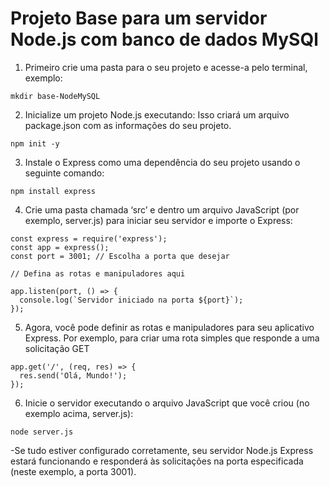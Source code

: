 # Projeto Base para um servidor Node.js com banco de dados MySQl
1. Primeiro crie uma pasta para o seu projeto e acesse-a pelo terminal, exemplo:
```
mkdir base-NodeMySQL
```

2. Inicialize um projeto Node.js executando:
Isso criará um arquivo package.json com as informações do seu projeto.
```
npm init -y
```

3. Instale o Express como uma dependência do seu projeto usando o seguinte comando:

```
npm install express
```

4. Crie uma pasta chamada ‘src’ e dentro  um arquivo JavaScript  (por exemplo, server.js) para iniciar seu servidor e importe o Express:

```
const express = require('express');
const app = express();
const port = 3001; // Escolha a porta que desejar

// Defina as rotas e manipuladores aqui

app.listen(port, () => {
  console.log(`Servidor iniciado na porta ${port}`);
});
```

5. Agora, você pode definir as rotas e manipuladores para seu aplicativo Express. Por exemplo, para criar uma rota simples que responde a uma solicitação GET

```
app.get('/', (req, res) => {
  res.send('Olá, Mundo!');
});
```

6. Inicie o servidor executando o arquivo JavaScript que você criou (no exemplo acima, server.js):

```
node server.js 
```

-Se tudo estiver configurado corretamente, seu servidor Node.js Express estará funcionando e responderá às solicitações na porta especificada (neste exemplo, a porta 3001).
